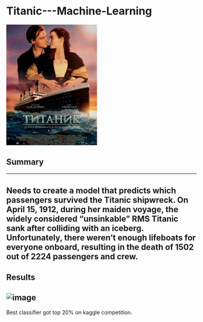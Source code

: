 # Titanic---Machine-Learning
![image](image.png)
## Summary
---
######
Needs to create a model that predicts which passengers survived the Titanic shipwreck. 
On April 15, 1912, during her maiden voyage, the widely considered “unsinkable” RMS Titanic sank after colliding with an iceberg. Unfortunately, there weren’t enough lifeboats for everyone onboard, resulting in the death of 1502 out of 2224 passengers and crew.
---
## Results
![image](https://user-images.githubusercontent.com/22481782/125084310-08c7d500-e0d2-11eb-9ace-7f41cb319d8c.png) 
---
Best classifier got top 20% on kaggle competition.
